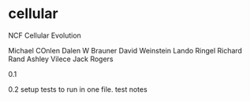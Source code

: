 cellular
========

NCF Cellular Evolution

Michael COnlen
Dalen W Brauner
David Weinstein
Lando Ringel
Richard Rand
Ashley Vilece
Jack Rogers

0.1

0.2
	setup tests to run in one file.
	test notes

